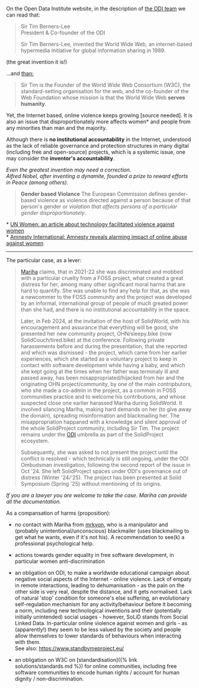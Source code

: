 On the Open Data Institute website, in the description of [the ODI team](https://theodi.org/about-the-odi/the-odi-team/) we can read that:

> Sir Tim Berners-Lee \
> President & Co-founder of the ODI
> 
> Sir Tim Berners-Lee, invented the World Wide Web, an internet-based hypermedia initiative for global information sharing in 1989.

(the great invention it is!)

...and [than:](https://theodi.org/profile/tim-berners-lee/)

> Sir Tim is the Founder of the World Wide Web Consortium (W3C), the standard-setting organisation for the web, and the co-founder of the Web Foundation whose mission is that the World Wide Web **serves humanity**. 

Yet, the Internet based, online violence keeps growing [source needed]. It is also an issue that disproportionately more affects women\* and people from any minorities than man and the majority.

Although there is **no institutional accountability** in the Internet, 
understood as the lack of reliable governance and protection structures in many digital (including free and open-source) projects, which is a systemic issue, 
one may consider the **inventor's accountability**. 

_Even the greatest invention may need a correction. \
Alfred Nobel, after inventing a dynamite, founded a prize to reward efforts in Peace (among others)._

> **Gender based Violance**
> The European Commission defines gender-based violence as violence directed against a person because of that person's gender or _violation that affects persons of a particular gender disproportionately_. 

\* [UN Women: an article about technology facilitated violence against women](https://www.unwomen.org/en/articles/faqs/digital-abuse-trolling-stalking-and-other-forms-of-technology-facilitated-violence-against-women) \
\* [Amnesty International: Amnesty reveals alarming impact of online abuse against women](https://www.amnesty.org/en/latest/press-release/2017/11/amnesty-reveals-alarming-impact-of-online-abuse-against-women/)

---

The particular case, as a lever:

> [Mariha](https://github.com/mariha) claims, that in 2021-22 she was discriminated and mobbed with a particular cruelty from a FOSS project, what created a great distress for her, among many other significant moral harms that are hard to quantify. She was unable to find any help for that, as she was a newcommer to the FOSS community and the project was developed by an informal, international group of people of much greated power than she had, and there is no institutional accountability in the space.
> 
> Later, in Feb 2024, at the invitation of the host of SolidWorld, with his encouragement and assurance that everything will be good, she presented her new community project, OHN/sleepy.bike (now SolidCouch/tired.bike) at the conference. Following private harassements before and during the presentation, that she reported and which was dismissed - the project, which came from her earlier experiences, which she started as a voluntary project to keep in contact with software development while having a baby, and which she kept going at the times when her father was terminaly ill and passed away, has been misappropriated/hijacked from her and the originating OHN project/community, by one of the main contripbutors, who she made a co-admin in the project, as a common in FOSS communities practice and to welcome his contributions, and whose suspected close one earlier harassed Mariha during SolidWorld. It involved silancing Mariha, making hard demands on her (to give away the domain), spreading misinformation and blackmailing her. The misappropriation happaned with a knowledge and silent approval of the whole SolidProject community, including Sir Tim. The project remains under the [ODI](https://theodi.org/) umbrella as part of the SolidProject ecosystem. 
> 
> Subsequantly, she was asked to not present the project until the conflict is resolved - which technically is still ongoing, under the ODI Ombudsman investigation, following the second report of the issue in Oct '24. She left SolidProject spaces under ODI's governance out of distress (Winter '24/'25). The project has been presented at Solid Symposium (Spring '25) without mentioning of its origins.

_If you are a lawyer you are welcome to take the case. Mariha can provide all the documentation._

As a compansation of harms (proposition):

- no contact with Mariha from [mrkvon](https://mrkvon.org/blog/announcing-solidcouch/), who is a manipulator and (probably unintentional/unconscious) blackmailer (uses blackmailing to get what he wants, even if it's not his). A recommendation to see(k) a professional psychological help.

- actions towards gender equality in free software development, in particular women anti-discrimination

- an obligation on ODI, to make a worldwide educational campaign about negative social aspects of the Internet - online violence. Lack of empaty in remote interactions, leading to dehumanisation - as the pain on the other side is very real, despite the distance, and it gets normalised. Lack of natural 'stop' condition for someone's else suffering, an evolutionary self-regulation mechanism for any activity/behaviour before it becoming a norm, including new technological inventions and their (potentially initially unintended) social usages - however, SoLiD stands from Social Linked Data.
In-particular online violence against women and girls - as (apparently!) they seem to be less valued by the society and people allow themselves to lower standards of behaviours when interacting with them.\
See also: https://www.standbymeproject.eu/

+ an obligation on W3C on [standardisation]({% link solutions/standards.md %}) for online communities, including free software communities to encode human rights / account for human dignity / non-discrimination.


